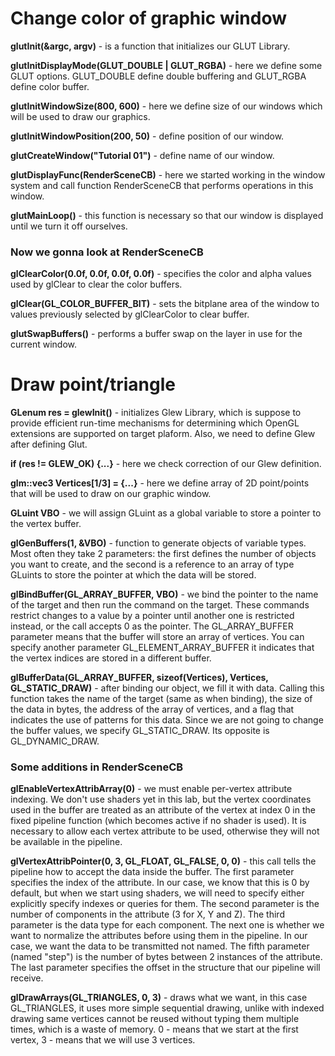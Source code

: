 # Change color of graphic window
**glutInit(&argc, argv)** - is a function that initializes our GLUT Library.

**glutInitDisplayMode(GLUT_DOUBLE | GLUT_RGBA)** - here we define some GLUT options. GLUT_DOUBLE define double buffering and GLUT_RGBA define color buffer.

**glutInitWindowSize(800, 600)** - here we define size of our windows which will be used to draw our graphics.

**glutInitWindowPosition(200, 50)** - define position of our window.

**glutCreateWindow("Tutorial 01")** - define name of our window.

**glutDisplayFunc(RenderSceneCB)** - here we started working in the window system and call function RenderSceneCB that performs operations in this window.

**glutMainLoop()** - this function is necessary so that our window is displayed until we turn it off ourselves.

### Now we gonna look at RenderSceneCB
**glClearColor(0.0f, 0.0f, 0.0f, 0.0f)** - specifies the color and alpha values used by glClear to clear the color buffers.

**glClear(GL_COLOR_BUFFER_BIT)** - sets the bitplane area of the window to values previously selected by glClearColor to clear buffer.

**glutSwapBuffers()** - performs a buffer swap on the layer in use for the current window.

# Draw point/triangle

**GLenum res = glewInit()** - initializes Glew Library, which is suppose to provide efficient run-time mechanisms for determining which OpenGL extensions are supported on target plaform. Also, we need to define Glew after defining Glut.

**if (res != GLEW_OK) {...}** - here we check correction of our Glew definition.

**glm::vec3 Vertices[1/3] = {...}** - here we define array of 2D point/points that will be used to draw on our graphic window.

**GLuint VBO** - we will assign GLuint as a global variable to store a pointer to the vertex buffer.

**glGenBuffers(1, &VBO)** - function to generate objects of variable types. Most often they take 2 parameters: the first defines the number of objects you want to create, and the second is a reference to an array of type GLuints to store the pointer at which the data will be stored.

**glBindBuffer(GL_ARRAY_BUFFER, VBO)** - we bind the pointer to the name of the target and then run the command on the target. These commands restrict changes to a value by a pointer until another one is restricted instead, or the call accepts 0 as the pointer. The GL_ARRAY_BUFFER parameter means that the buffer will store an array of vertices. You can specify another parameter GL_ELEMENT_ARRAY_BUFFER it indicates that the vertex indices are stored in a different buffer.

**glBufferData(GL_ARRAY_BUFFER, sizeof(Vertices), Vertices, GL_STATIC_DRAW)** - after binding our object, we fill it with data. Calling this function takes the name of the target (same as when binding), the size of the data in bytes, the address of the array of vertices, and a flag that indicates the use of patterns for this data. Since we are not going to change the buffer values, we specify GL_STATIC_DRAW. Its opposite is GL_DYNAMIC_DRAW.

### Some additions in RenderSceneCB
    
**glEnableVertexAttribArray(0)** - we must enable per-vertex attribute indexing. We don't use shaders yet in this lab, but the vertex coordinates used in the buffer are treated as an attribute of the vertex at index 0 in the fixed pipeline function (which becomes active if no shader is used). It is necessary to allow each vertex attribute to be used, otherwise they will not be available in the pipeline.

**glVertexAttribPointer(0, 3, GL_FLOAT, GL_FALSE, 0, 0)** - this call tells the pipeline how to accept the data inside the buffer. The first parameter specifies the index of the attribute. In our case, we know that this is 0 by default, but when we start using shaders, we will need to specify either explicitly specify indexes or queries for them. The second parameter is the number of components in the attribute (3 for X, Y and Z). The third parameter is the data type for each component. The next one is whether we want to normalize the attributes before using them in the pipeline. In our case, we want the data to be transmitted not named. The fifth parameter (named "step") is the number of bytes between 2 instances of the attribute. The last parameter specifies the offset in the structure that our pipeline will receive.

**glDrawArrays(GL_TRIANGLES, 0, 3)** - draws what we want, in this case GL_TRIANGLES, it uses more simple sequential drawing, unlike with indexed drawing same vertices cannot be reused without typing them multiple times, which is a waste of memory. 0 - means that we start at the first vertex, 3 - means that we will use 3 vertices.
